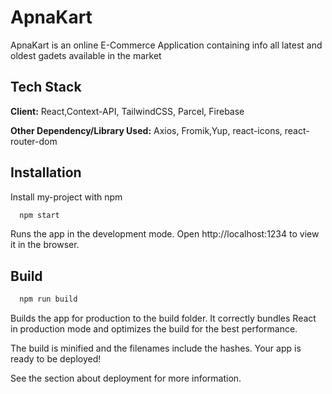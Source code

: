 # ApnaKart

ApnaKart is an online E-Commerce Application containing info all latest and oldest gadets available in the market

## Tech Stack

**Client:** React,Context-API, TailwindCSS, Parcel, Firebase

**Other Dependency/Library Used:** Axios, Fromik,Yup, react-icons, react-router-dom

## Installation

Install my-project with npm

```bash
  npm start
```

Runs the app in the development mode.
Open http://localhost:1234 to view it in the browser.

## Build

```bash
  npm run build
```

Builds the app for production to the build folder.
It correctly bundles React in production mode and optimizes the build for the best performance.

The build is minified and the filenames include the hashes.
Your app is ready to be deployed!

See the section about deployment for more information.
